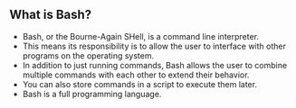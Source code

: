 ## What is Bash?
- Bash, or the Bourne-Again SHell, is a command line interpreter.
- This means its responsibility is to allow the user to interface with other programs on the operating system. 
- In addition to just running commands, Bash allows the user to combine multiple commands with each other to extend their behavior.
- You can also store commands in a script to execute them later.
- Bash is a full programming language.